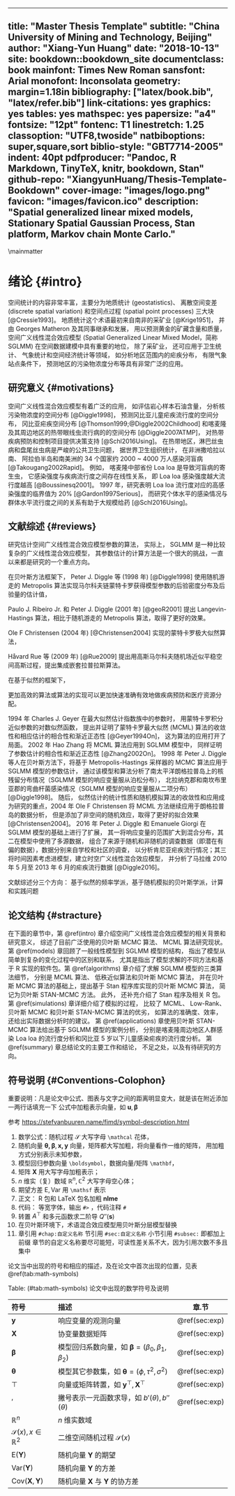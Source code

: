 
---
title: "Master Thesis Template"
subtitle: "China University of Mining and Technology, Beijing"
author: "Xiang-Yun Huang"
date: "2018-10-13"
site: bookdown::bookdown_site
documentclass: book
mainfont: Times New Roman
sansfont: Arial
monofont: Inconsolata
geometry: margin=1.18in
bibliography: ["latex/book.bib", "latex/refer.bib"]
link-citations: yes
graphics: yes
tables: yes
mathspec: yes
papersize: "a4"
fontsize: "12pt"
fontenc: T1
linestretch: 1.25
classoption: "UTF8,twoside"
natbiboptions: super,square,sort
biblio-style: "GBT7714-2005"
indent: 40pt
pdfproducer: "Pandoc, R Markdown, TinyTeX, knitr, bookdown, Stan"
github-repo: "XiangyunHuang/Thesis-Template-Bookdown"
cover-image: "images/logo.png"
favicon: "images/favicon.ico"
description: "Spatial generalized linear mixed models, Stationary Spatial Gaussian Process, Stan platform, Markov chain Monte Carlo."
---

\mainmatter

# 绪论 {#intro}

空间统计的内容非常丰富，主要分为地质统计 (geostatistics)、 离散空间变差 (discrete spatial variation) 和空间点过程 (spatial point processes) 三大块 [@Cressie1993]。 地质统计这个术语最初来自南非的采矿业 [@Krige1951]， 并由 Georges Matheron 及其同事继承和发展， 用以预测黄金的矿藏含量和质量， 空间广义线性混合效应模型 (Spatial Generalized Linear Mixed Model，简称 SGLMM) 在空间数据建模中具有重要的地位， 除了采矿业， 还可应用于卫生统计、 气象统计和空间经济统计等领域， 如分析地区范围内的疟疾分布， 有限气象站点条件下， 预测地区的污染物浓度分布等具有非常广泛的应用。

## 研究意义 {#motivations}

空间广义线性混合效应模型有着广泛的应用， 如评估岩心样本石油含量， 分析核污染物浓度的空间分布 [@Diggle1998]， 预测冈比亚儿童疟疾流行度的空间分布， 冈比亚疟疾空间分布 [@Thomson1999;@Diggle2002Childhood] 和喀麦隆及其周边地区的热带眼线虫流行病的的空间分布 [@Diggle2007ATMP]， 对热带疾病预防和控制项目提供决策支持 [@Schl2016Using]。 在热带地区，淋巴丝虫病和盘尾丝虫病是严峻的公共卫生问题， 据世界卫生组织统计， 在非洲撒哈拉以南、 阿拉伯半岛和南美洲的 34 个国家约 2000 \~ 4000 万人感染河盲病 [@Takougang2002Rapid]。 例如， 喀麦隆中部省份 Loa loa 是导致河盲病的寄生虫， 它感染强度与疾病流行度之间存在线性关系， 即 Loa loa 感染强度越大流行度越高 [@Boussinesq2001]。 1997 年，研究表明 Loa loa 流行度对应的高感染强度的临界值为 20\% [@Gardon1997Serious]， 而研究个体水平的感染情况与群体水平流行度之间的关系有助于大规模给药 [@Schl2016Using]。 


## 文献综述 {#reviews}

研究估计空间广义线性混合效应模型参数的算法， 实际上， SGLMM 是一种比较复杂的广义线性混合效应模型， 其参数估计的计算方法是一个很大的挑战，一直以来都是研究的一个重点方向。

在贝叶斯方法框架下，
Peter J. Diggle 等 (1998 年) [@Diggle1998] 使用随机游走的 Metropolis 算法实现马尔科夫链蒙特卡罗获得模型参数的后验密度分布及后验量的估计值，

Paulo J. Ribeiro Jr. 和 Peter J. Diggle (2001 年) [@geoR2001] 提出 Langevin-Hastings 算法，相比于随机游走的 Metropolis 算法，取得了更好的效果。

Ole F Christensen (2004 年) [@Christensen2004] 实现的蒙特卡罗极大似然算法， 

Håvard Rue 等 (2009 年) [@Rue2009] 提出用高斯马尔科夫随机场近似平稳空间高斯过程，提出集成嵌套拉普拉斯算法。

在基于似然的框架下，

更加高效的算法或算法的实现可以更加快速准确有效地做疾病预防和医疗资源分配。

1994 年 Charles J. Geyer 在最大似然估计指数族中的参数时， 用蒙特卡罗积分近似参数的对数似然函数， 提出并证明了蒙特卡罗最大似然 (MCML) 算法的收敛性和相应估计的相合性和渐近正态性 [@Geyer1994On]， 这为算法的应用打开了局面。 2002 年 Hao Zhang 将 MCML 算法应用到 SGLMM 模型中， 同样证明了参数估计的相合性和渐近正态性 [@Zhang2002On]。 1998 年 Peter J. Diggle 等人在贝叶斯方法下，将基于 Metropolis-Hastings 采样器的 MCMC 算法应用于 SGLMM 模型的参数估计， 通过该模型和算法分析了南太平洋朗格拉普岛上的核残留分布情况（SGLMM 模型的响应变量服从泊松分布）， 北拉纳克郡和南坎布里亚郡的弯曲杆菌感染情况（SGLMM 模型的响应变量服从二项分布）[@Diggle1998]。 随后， 似然估计的统计性质和随机模拟算法的收敛性和应用成为研究的重点，2004 年 Ole F Christensen 将 MCML 方法继续应用于朗格拉普岛的数据分析， 但是添加了非空间的随机效应，取得了更好的拟合效果 [@Christensen2004]。 2016 年 Peter J. Diggle 和 Emanuele Giorgi 在 SGLMM 模型的基础上进行了扩展， 其一将响应变量的范围扩大到混合分布，其二在模型中使用了多源数据， 组合了来源于随机和非随机的调查数据（即潜在有偏的数据），数据分别来自学校和社区的调查， 以分析肯尼亚疟疾流行情况；其三将时间因素考虑进模型，建立时空广义线性混合效应模型， 并分析了马拉维 2010 年 5 月至 2013 年 6 月的疟疾流行数据 [@Diggle2016]。

<!-- 近年来，在大数据的背景下， 寻求高效的算法成为一个新的方向，2009 年 Rue 等人提出基于近似贝叶斯推断的集成嵌套拉普拉斯算法，简称 INLA[@INLA2009]， 并将其应用于空间数据建模[@INLA2015]，还推广到一般的贝叶斯计算[@INLA2017]。2013年，Liang 等人将重抽样的技术用于大规模地质统计数据分析，相比贝叶斯方法[@Diggle1998]，它可以更加快速地获得准确的结果[@Resampling2013]。同时， 涉及空间数据分析和建模的书籍也越来越多， 用于空间数据分析的分层模型[@Banerjee2015]和基于 `R-INLA` 软件的空间和时空贝叶斯模型 [@Blangiardo2015]。 -->
<!-- 2016 年 Bonat 和 Ribeiro Jr. 综合比较了 MCML、贝叶斯 MCMC 和 近似拉普拉斯算法 方法 [@Bonat2016Practical]。 -->


文献综述分三个方向： 基于似然的频率学派，基于随机模拟的贝叶斯学派，计算和实践问题


## 论文结构 {#stracture}

在下面的章节中，第 \@ref(intro) 章介绍空间广义线性混合效应模型的相关背景和研究意义， 综述了目前广泛使用的贝叶斯 MCMC 算法、 MCML 算法研究现状。 第 \@ref(models) 章回顾了一般线性模型到 SGLMM 模型的结构， 指出了模型从简单到复杂的变化过程中的区别和联系， 尤其是指出了模型求解的不同方法和基于 R 实现的软件包。第 \@ref(algorithms) 章介绍了求解 SGLMM 模型的三类算法细节， 分别是 MCML 算法、 低秩近似算法和贝叶斯 MCMC 算法， 并在贝叶斯 MCMC 算法的基础上，提出基于 Stan 程序库实现的贝叶斯 MCMC 算法， 简记为贝叶斯 STAN-MCMC 方法。 此外， 还补充介绍了 Stan 程序及相关 R 包。 第 \@ref(simulations) 章详细介绍了模拟的过程， 比较了 MCML、 Low-Rank、 贝叶斯 MCMC 和贝叶斯 STAN-MCMC 算法的优劣， 如算法的准确度、效率， 还给出实际数据分析时的建议。 第 \@ref(applications) 章使用贝叶斯 STAN-MCMC 算法给出基于 SGLMM 模型的案例分析， 分别是喀麦隆周边地区人群感染 Loa loa 的流行度分析和冈比亚 5 岁以下儿童感染疟疾的流行度分析。 第 \@ref(summary) 章总结论文的主要工作和结论， 不足之处，以及有待研究的方向。


## 符号说明 {#Conventions-Colophon}

重要说明：凡是论文中公式、图表与文字之间的距离明显变大，就是该在附近添加一两行话填充一下
公式中加粗表示向量，如 $\mathbf{u},\boldsymbol{\beta}$

参考 <https://stefvanbuuren.name/fimd/symbol-description.html>

1. 数学公式：随机过程 $\mathcal{S}$ 大写字母 `\mathcal` 花体，
2. 随机向量 $\boldsymbol{\theta,\beta},\mathbf{x,y}$ 向量，矩阵都大写加粗，将向量看作一维的矩阵， 用加粗方式分别表示未知参数，
1. 模型回归参数向量 `\boldsymbol`，数据向量/矩阵 `\mathbf`，
1. 矩阵 $\mathbf{X}$ 用大写字母加粗表示；
1. $n$ 维实（复）数域 $\mathbb{R}^n, \mathbb{C}^2$ 大写字母空心体；
1. 期望方差 $\mathsf{E,Var}$ 用 `\mathsf` 表示
2. 正文： R 包和 LaTeX 包名加粗 **nlme**
3. 代码： 等宽字体，输出 `#>` ，代码注释 `#`
4. 转置 $A^{\top}$ 和多元函数求二阶导 $Q''(\mathbf{s})$ 
6. 在贝叶斯环境下，术语混合效应模型用贝叶斯分层模型替换
7. 章引用 `#chap:自定义名称` 节引用 `#sec:自定义名称` 小节引用 `#subsec:` 即都加上前缀 章节的自定义名称要尽可能短，可读性差关系不大，因为引用次数不多且集中

论文当中出现的符号和相应的描述，及在论文中首次出现的位置，见表 \@ref(tab:math-symbols)

Table: (\#tab:math-symbols) 论文中出现的数学符号及说明

|符号         | 描述                                                  | 章.节      |
|:------------|:------------------------------------------------------|:----------:|
| $\mathbf{y}$                           | 响应变量的观测向量                                                     | \@ref(sec:exp) |
| $\mathbf{X}$                           | 协变量数据矩阵                                                         | \@ref(sec:exp) |
| $\boldsymbol{\beta}$                   | 模型回归系数向量，如 $\boldsymbol{\beta} = (\beta_0,\beta_1,\beta_2)$  | \@ref(sec:exp) |
| $\boldsymbol{\theta}$                  | 模型其它参数集，如 $\boldsymbol{\theta} = (\phi,\tau^2,\sigma^2)$      | \@ref(sec:exp) |
| $\top$                                 | 向量或矩阵转置，如 $\mathbf{y}^{\top},\mathbf{X}^\top$                 | \@ref(sec:exp) |
| $'$                                    | 撇号表示一元函数求导，如 $b'(\theta),b''(\theta)$                      | \@ref(sec:exp) |
| $\mathbb{R}^n$                         | $n$ 维实数域                                                           |                |
| $\mathcal{S}(x),x \in \mathbb{R}^2$    | 二维空间随机过程 $\mathcal{S}(x)$                                      |                |
| $\mathsf{E}(\mathbf{Y})$               | 随机向量 $\mathbf{Y}$ 的期望                                           |                |
| $\mathsf{Var}(\mathbf{Y})$             | 随机向量 $\mathbf{Y}$ 的方差                                           |                |
| $\mathsf{Cov}(\mathbf{X},\mathbf{Y})$  | 随机向量 $\mathbf{X}$ 与 $\mathbf{Y}$ 的协方差                         |                |


